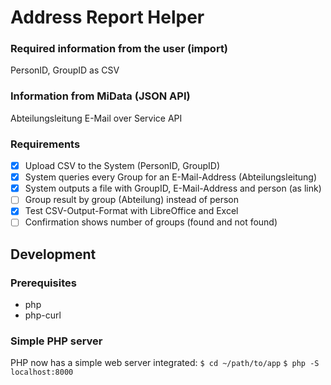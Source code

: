 
# Address Report Helper

### Required information from the user (import)
PersonID, GroupID as CSV

### Information from MiData (JSON API)
Abteilungsleitung E-Mail over Service API

### Requirements
- [x] Upload CSV to the System (PersonID, GroupID)
- [x] System queries every Group for an E-Mail-Address (Abteilungsleitung)
- [x] System outputs a file with GroupID, E-Mail-Address and person (as link)
- [ ] Group result by group (Abteilung) instead of person
- [x] Test CSV-Output-Format with LibreOffice and Excel
- [ ] Confirmation shows number of groups (found and not found)

## Development

### Prerequisites
- php
- php-curl

### Simple PHP server
PHP now has a simple web server integrated:
`$ cd ~/path/to/app`
`$ php -S localhost:8000`
